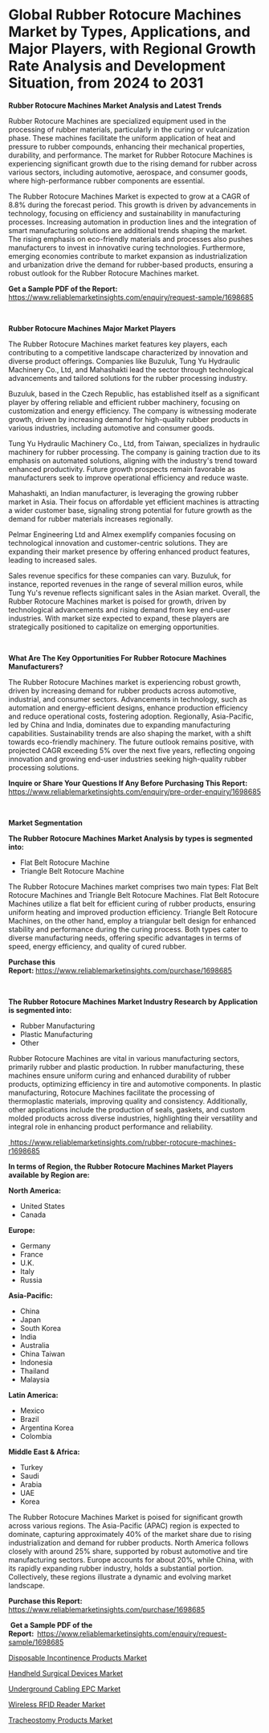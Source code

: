 <p><h1>Global Rubber Rotocure Machines Market by Types, Applications, and Major Players, with Regional Growth Rate Analysis and Development Situation, from 2024 to 2031</h1></p><p><strong>Rubber Rotocure Machines Market Analysis and Latest Trends</strong></p>
<p><p>Rubber Rotocure Machines are specialized equipment used in the processing of rubber materials, particularly in the curing or vulcanization phase. These machines facilitate the uniform application of heat and pressure to rubber compounds, enhancing their mechanical properties, durability, and performance. The market for Rubber Rotocure Machines is experiencing significant growth due to the rising demand for rubber across various sectors, including automotive, aerospace, and consumer goods, where high-performance rubber components are essential. </p><p>The Rubber Rotocure Machines Market is expected to grow at a CAGR of 8.8% during the forecast period. This growth is driven by advancements in technology, focusing on efficiency and sustainability in manufacturing processes. Increasing automation in production lines and the integration of smart manufacturing solutions are additional trends shaping the market. The rising emphasis on eco-friendly materials and processes also pushes manufacturers to invest in innovative curing technologies. Furthermore, emerging economies contribute to market expansion as industrialization and urbanization drive the demand for rubber-based products, ensuring a robust outlook for the Rubber Rotocure Machines market.</p></p>
<p><strong>Get a Sample PDF of the Report:&nbsp;</strong> <a href="https://www.reliablemarketinsights.com/enquiry/request-sample/1698685?utm_campaign=1602&utm_medium=2&utm_source=Github&utm_content=ia&utm_term=20102024&utm_id=rubber-rotocure-machines">https://www.reliablemarketinsights.com/enquiry/request-sample/1698685</a></p>
<p>&nbsp;</p>
<p><strong>Rubber Rotocure Machines Major Market Players</strong></p>
<p><p>The Rubber Rotocure Machines market features key players, each contributing to a competitive landscape characterized by innovation and diverse product offerings. Companies like Buzuluk, Tung Yu Hydraulic Machinery Co., Ltd, and Mahashakti lead the sector through technological advancements and tailored solutions for the rubber processing industry.</p><p>Buzuluk, based in the Czech Republic, has established itself as a significant player by offering reliable and efficient rubber machinery, focusing on customization and energy efficiency. The company is witnessing moderate growth, driven by increasing demand for high-quality rubber products in various industries, including automotive and consumer goods.</p><p>Tung Yu Hydraulic Machinery Co., Ltd, from Taiwan, specializes in hydraulic machinery for rubber processing. The company is gaining traction due to its emphasis on automated solutions, aligning with the industry's trend toward enhanced productivity. Future growth prospects remain favorable as manufacturers seek to improve operational efficiency and reduce waste.</p><p>Mahashakti, an Indian manufacturer, is leveraging the growing rubber market in Asia. Their focus on affordable yet efficient machines is attracting a wider customer base, signaling strong potential for future growth as the demand for rubber materials increases regionally.</p><p>Pelmar Engineering Ltd and Almex exemplify companies focusing on technological innovation and customer-centric solutions. They are expanding their market presence by offering enhanced product features, leading to increased sales.</p><p>Sales revenue specifics for these companies can vary. Buzuluk, for instance, reported revenues in the range of several million euros, while Tung Yu's revenue reflects significant sales in the Asian market. Overall, the Rubber Rotocure Machines market is poised for growth, driven by technological advancements and rising demand from key end-user industries. With market size expected to expand, these players are strategically positioned to capitalize on emerging opportunities.</p></p>
<p>&nbsp;</p>
<p><strong>What Are The Key Opportunities For Rubber Rotocure Machines Manufacturers?</strong></p>
<p><p>The Rubber Rotocure Machines market is experiencing robust growth, driven by increasing demand for rubber products across automotive, industrial, and consumer sectors. Advancements in technology, such as automation and energy-efficient designs, enhance production efficiency and reduce operational costs, fostering adoption. Regionally, Asia-Pacific, led by China and India, dominates due to expanding manufacturing capabilities. Sustainability trends are also shaping the market, with a shift towards eco-friendly machinery. The future outlook remains positive, with projected CAGR exceeding 5% over the next five years, reflecting ongoing innovation and growing end-user industries seeking high-quality rubber processing solutions.</p></p>
<p><strong>Inquire or Share Your Questions If Any Before Purchasing This Report:</strong> <a href="https://www.reliablemarketinsights.com/enquiry/pre-order-enquiry/1698685?utm_campaign=1602&utm_medium=2&utm_source=Github&utm_content=ia&utm_term=20102024&utm_id=rubber-rotocure-machines">https://www.reliablemarketinsights.com/enquiry/pre-order-enquiry/1698685</a></p>
<p>&nbsp;</p>
<p><strong>Market Segmentation</strong></p>
<p><strong>The Rubber Rotocure Machines Market Analysis by types is segmented into:</strong></p>
<p><ul><li>Flat Belt Rotocure Machine</li><li>Triangle Belt Rotocure Machine</li></ul></p>
<p><p>The Rubber Rotocure Machines market comprises two main types: Flat Belt Rotocure Machines and Triangle Belt Rotocure Machines. Flat Belt Rotocure Machines utilize a flat belt for efficient curing of rubber products, ensuring uniform heating and improved production efficiency. Triangle Belt Rotocure Machines, on the other hand, employ a triangular belt design for enhanced stability and performance during the curing process. Both types cater to diverse manufacturing needs, offering specific advantages in terms of speed, energy efficiency, and quality of cured rubber.</p></p>
<p><strong>Purchase this Report:&nbsp;</strong><a href="https://www.reliablemarketinsights.com/purchase/1698685?utm_campaign=1602&utm_medium=2&utm_source=Github&utm_content=ia&utm_term=20102024&utm_id=rubber-rotocure-machines">https://www.reliablemarketinsights.com/purchase/1698685</a></p>
<p>&nbsp;</p>
<p><strong>The Rubber Rotocure Machines Market Industry Research by Application is segmented into:</strong></p>
<p><ul><li>Rubber Manufacturing</li><li>Plastic Manufacturing</li><li>Other</li></ul></p>
<p><p>Rubber Rotocure Machines are vital in various manufacturing sectors, primarily rubber and plastic production. In rubber manufacturing, these machines ensure uniform curing and enhanced durability of rubber products, optimizing efficiency in tire and automotive components. In plastic manufacturing, Rotocure Machines facilitate the processing of thermoplastic materials, improving quality and consistency. Additionally, other applications include the production of seals, gaskets, and custom molded products across diverse industries, highlighting their versatility and integral role in enhancing product performance and reliability.</p></p>
<p><a href="https://www.reliablemarketinsights.com/rubber-rotocure-machines-r1698685?utm_campaign=1602&utm_medium=2&utm_source=Github&utm_content=ia&utm_term=20102024&utm_id=rubber-rotocure-machines">&nbsp;https://www.reliablemarketinsights.com/rubber-rotocure-machines-r1698685</a></p>
<p><strong>In terms of Region, the Rubber Rotocure Machines Market Players available by Region are:</strong></p>
<p>
    <p> <strong> North America: </strong>
        <ul>
            <li>United States</li>
            <li>Canada</li>
        </ul>
        </p> 
    <p> <strong> Europe: </strong>
        <ul>
            <li>Germany</li>
            <li>France</li>
            <li>U.K.</li>
            <li>Italy</li>
            <li>Russia</li>
        </ul>
        </p> 
    <p> <strong> Asia-Pacific: </strong>
        <ul>
            <li>China</li>
            <li>Japan</li>
            <li>South Korea</li>
            <li>India</li>
            <li>Australia</li>
            <li>China Taiwan</li>
            <li>Indonesia</li>
            <li>Thailand</li>
            <li>Malaysia</li>
        </ul>
        </p> 
    <p> <strong> Latin America: </strong>
        <ul>
            <li>Mexico</li>
            <li>Brazil</li>
            <li>Argentina Korea</li>
            <li>Colombia</li>
        </ul>
        </p> 
    <p> <strong> Middle East & Africa: </strong>
        <ul>
            <li>Turkey</li>
            <li>Saudi</li>
            <li>Arabia</li>
            <li>UAE</li>
            <li>Korea</li>
        </ul>
    </p>
    </p>
<p><p>The Rubber Rotocure Machines Market is poised for significant growth across various regions. The Asia-Pacific (APAC) region is expected to dominate, capturing approximately 40% of the market share due to rising industrialization and demand for rubber products. North America follows closely with around 25% share, supported by robust automotive and tire manufacturing sectors. Europe accounts for about 20%, while China, with its rapidly expanding rubber industry, holds a substantial portion. Collectively, these regions illustrate a dynamic and evolving market landscape.</p></p>
<p><strong>Purchase this Report: </strong><a href="https://www.reliablemarketinsights.com/purchase/1698685?utm_campaign=1602&utm_medium=2&utm_source=Github&utm_content=ia&utm_term=20102024&utm_id=rubber-rotocure-machines">https://www.reliablemarketinsights.com/purchase/1698685</a></p>
<p>&nbsp;<strong>Get a Sample PDF of the Report:&nbsp;&nbsp;</strong><a href="https://www.reliablemarketinsights.com/enquiry/request-sample/1698685?utm_campaign=1602&utm_medium=2&utm_source=Github&utm_content=ia&utm_term=20102024&utm_id=rubber-rotocure-machines">https://www.reliablemarketinsights.com/enquiry/request-sample/1698685</a></p>
<p><strong></strong></p>
<p><p><a href="https://www.linkedin.com/pulse/strategic-forecast-disposable-incontinence-products-market-6nqhc?utm_campaign=1602&utm_medium=2&utm_source=Github&utm_content=ia&utm_term=20102024&utm_id=rubber-rotocure-machines">Disposable Incontinence Products Market</a></p><p><a href="https://www.linkedin.com/pulse/competitive-intelligence-handheld-surgical-devices-market-ky8ye?utm_campaign=1602&utm_medium=2&utm_source=Github&utm_content=ia&utm_term=20102024&utm_id=rubber-rotocure-machines">Handheld Surgical Devices Market</a></p><p><a href="https://www.linkedin.com/pulse/unlocking-growth-potential-strategic-analysis-underground-xiy9e?utm_campaign=1602&utm_medium=2&utm_source=Github&utm_content=ia&utm_term=20102024&utm_id=rubber-rotocure-machines">Underground Cabling EPC Market</a></p><p><a href="https://www.linkedin.com/pulse/disruption-innovation-wireless-rfid-reader-industry-market-pnufe?utm_campaign=1602&utm_medium=2&utm_source=Github&utm_content=ia&utm_term=20102024&utm_id=rubber-rotocure-machines">Wireless RFID Reader Market</a></p><p><a href="https://www.linkedin.com/pulse/deep-dive-tracheostomy-products-market-itstrends-segmentation-9ppne?utm_campaign=1602&utm_medium=2&utm_source=Github&utm_content=ia&utm_term=20102024&utm_id=rubber-rotocure-machines">Tracheostomy Products Market</a></p></p>